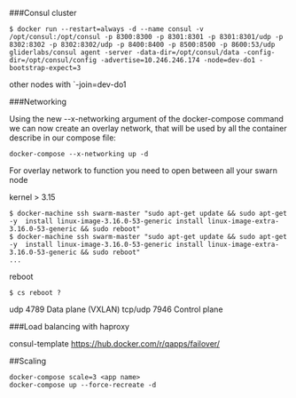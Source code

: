 ###Consul cluster

    $ docker run --restart=always -d --name consul -v /opt/consul:/opt/consul -p 8300:8300 -p 8301:8301 -p 8301:8301/udp -p 8302:8302 -p 8302:8302/udp -p 8400:8400 -p 8500:8500 -p 8600:53/udp gliderlabs/consul agent -server -data-dir=/opt/consul/data -config-dir=/opt/consul/config -advertise=10.246.246.174 -node=dev-do1 -bootstrap-expect=3

other nodes with `-join=dev-do1

###Networking

Using the new --x-networking argument of the docker-compose command we can now create an overlay network, that will be used by all the container describe in our compose file:

    docker-compose --x-networking up -d 

For overlay network to function you need to open between all your swarn node

kernel > 3.15

    $ docker-machine ssh swarm-master "sudo apt-get update && sudo apt-get -y  install linux-image-3.16.0-53-generic install linux-image-extra-3.16.0-53-generic && sudo reboot"
    $ docker-machine ssh swarm-master "sudo apt-get update && sudo apt-get -y  install linux-image-3.16.0-53-generic install linux-image-extra-3.16.0-53-generic && sudo reboot"
    ...

reboot
    
    $ cs reboot ?

udp 4789    Data plane (VXLAN)
tcp/udp 7946    Control plane

###Load balancing with haproxy

consul-template
https://hub.docker.com/r/qapps/failover/

##Scaling

    docker-compose scale=3 <app name>
    docker-compose up --force-recreate -d